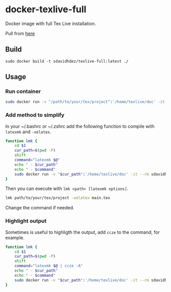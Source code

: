 # docker-texlive-full

Docker image with full Tex Live installation. 

Pull from [here](https://hub.docker.com/r/sdavidhdez/texlive-full/)

## Build

```
sudo docker build -t sdavidhdez/texlive-full:latest ./
```

## Usage

### Run container

```sh
sudo docker run -v "/path/to/your/tex/project":'/home/texlive/doc' -it --rm sdavidhdez/texlive-full:latest sh -c "latexmk -xelatex" 
```

### Add method to simplify

In your ~/.bashrc or ~/.zshrc add the following function to compile with `latexmk` and `-xelatex`. 

```sh
function lmk {
    cd $1
    cur_path=$(pwd -P)
    shift
    command="latexmk $@"
    echo " - $cur_path"
    echo " - $command"
    sudo docker run -v "$cur_path":'/home/texlive/doc' -it --rm sdavidhdez/texlive-full:latest sh -c $command
}
```

Then you can execute with `lmk <path> [latexmk options]`.

```sh
lmk path/to/your/tex/project -xelatex main.tex
```

Change the command if needed.

### Highlight output

Sometimes is useful to highligth the output, add `ccze` to the command, for example.

```sh
function lmk {
    cd $1
    cur_path=$(pwd -P)
    shift
    command="latexmk $@ | ccze -A"
    echo " - $cur_path"
    echo " - $command"
    sudo docker run -v "$cur_path":'/home/texlive/doc' -it --rm sdavidhdez/texlive-full:latest sh -c $command
}
```

